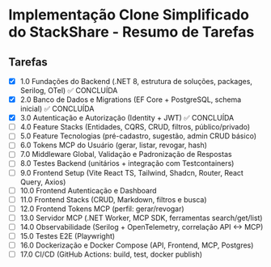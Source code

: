 # Implementação Clone Simplificado do StackShare - Resumo de Tarefas

## Tarefas

- [x] 1.0 Fundações do Backend (.NET 8, estrutura de soluções, packages, Serilog, OTel) ✅ CONCLUÍDA
- [x] 2.0 Banco de Dados e Migrations (EF Core + PostgreSQL, schema inicial) ✅ CONCLUÍDA
- [x] 3.0 Autenticação e Autorização (Identity + JWT) ✅ CONCLUÍDA
- [ ] 4.0 Feature Stacks (Entidades, CQRS, CRUD, filtros, público/privado)
- [ ] 5.0 Feature Tecnologias (pré-cadastro, sugestão, admin CRUD básico)
- [ ] 6.0 Tokens MCP do Usuário (gerar, listar, revogar, hash)
- [ ] 7.0 Middleware Global, Validação e Padronização de Respostas
- [ ] 8.0 Testes Backend (unitários + integração com Testcontainers)
- [ ] 9.0 Frontend Setup (Vite React TS, Tailwind, Shadcn, Router, React Query, Axios)
- [ ] 10.0 Frontend Autenticação e Dashboard
- [ ] 11.0 Frontend Stacks (CRUD, Markdown, filtros e busca)
- [ ] 12.0 Frontend Tokens MCP (perfil: gerar/revogar)
- [ ] 13.0 Servidor MCP (.NET Worker, MCP SDK, ferramentas search/get/list)
- [ ] 14.0 Observabilidade (Serilog + OpenTelemetry, correlação API <-> MCP)
- [ ] 15.0 Testes E2E (Playwright)
- [ ] 16.0 Dockerização e Docker Compose (API, Frontend, MCP, Postgres)
- [ ] 17.0 CI/CD (GitHub Actions: build, test, docker publish)
